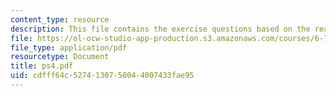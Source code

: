 ```yaml
---
content_type: resource
description: This file contains the exercise questions based on the readings.
file: https://ol-ocw-studio-app-production.s3.amazonaws.com/courses/6-763-applied-superconductivity-fall-2005/cdfff64c5274130750044007433fae95_ps4.pdf
file_type: application/pdf
resourcetype: Document
title: ps4.pdf
uid: cdfff64c-5274-1307-5004-4007433fae95
---
```

